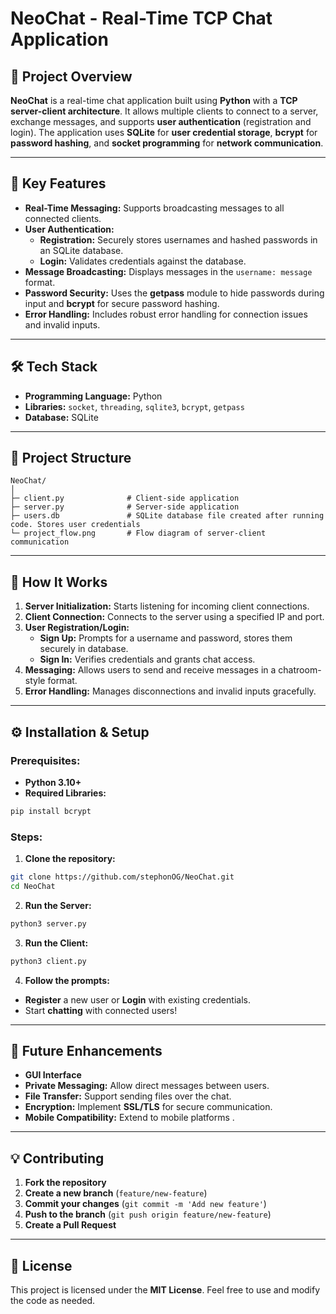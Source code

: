 # NeoChat - Real-Time TCP Chat Application

## 📖 **Project Overview**
**NeoChat** is a real-time chat application built using **Python** with a **TCP server-client architecture**. It allows multiple clients to connect to a server, exchange messages, and supports **user authentication** (registration and login). The application uses **SQLite** for **user credential storage**, **bcrypt** for **password hashing**, and **socket programming** for **network communication**.

---

## 🚀 **Key Features**
- **Real-Time Messaging:** Supports broadcasting messages to all connected clients.
- **User Authentication:**
  - **Registration:** Securely stores usernames and hashed passwords in an SQLite database.
  - **Login:** Validates credentials against the database.
- **Message Broadcasting:** Displays messages in the `username: message` format.
- **Password Security:** Uses the **getpass** module to hide passwords during input and **bcrypt** for secure password hashing.
- **Error Handling:** Includes robust error handling for connection issues and invalid inputs.

---

## 🛠️ **Tech Stack**
- **Programming Language:** Python
- **Libraries:** `socket`, `threading`, `sqlite3`, `bcrypt`, `getpass`
- **Database:** SQLite

---

## 📂 **Project Structure**
```
NeoChat/
│
├─ client.py              # Client-side application
├─ server.py              # Server-side application
├─ users.db               # SQLite database file created after running code. Stores user credentials
└─ project_flow.png       # Flow diagram of server-client communication
```

---

## 🧠 **How It Works**
1. **Server Initialization:** Starts listening for incoming client connections.
2. **Client Connection:** Connects to the server using a specified IP and port.
3. **User Registration/Login:**
   - **Sign Up:** Prompts for a username and password, stores them securely in database.
   - **Sign In:** Verifies credentials and grants chat access.
4. **Messaging:** Allows users to send and receive messages in a chatroom-style format.
5. **Error Handling:** Manages disconnections and invalid inputs gracefully.

---

## ⚙️ **Installation & Setup**
### **Prerequisites:**
- **Python 3.10+**
- **Required Libraries:**
```bash
pip install bcrypt
```

### **Steps:**
1. **Clone the repository:**
```bash
git clone https://github.com/stephonOG/NeoChat.git
cd NeoChat
```

2. **Run the Server:**
```bash
python3 server.py
```

3. **Run the Client:**
```bash
python3 client.py
```

4. **Follow the prompts:**
- **Register** a new user or **Login** with existing credentials.
- Start **chatting** with connected users!

---

## 🚦 **Future Enhancements**
- **GUI Interface**
- **Private Messaging:** Allow direct messages between users.
- **File Transfer:** Support sending files over the chat.
- **Encryption:** Implement **SSL/TLS** for secure communication.
- **Mobile Compatibility:** Extend to mobile platforms .

---

## 💡 **Contributing**
1. **Fork the repository**
2. **Create a new branch** (`feature/new-feature`)
3. **Commit your changes** (`git commit -m 'Add new feature'`)
4. **Push to the branch** (`git push origin feature/new-feature`)
5. **Create a Pull Request**

---

## 📄 **License**
This project is licensed under the **MIT License**. Feel free to use and modify the code as needed.
